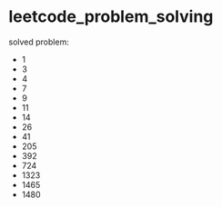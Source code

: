 # leetcode_problem_solving

solved problem:
- 1
- 3
- 4
- 7
- 9
- 11
- 14
- 26
- 41
- 205
- 392
- 724
- 1323
- 1465
- 1480
